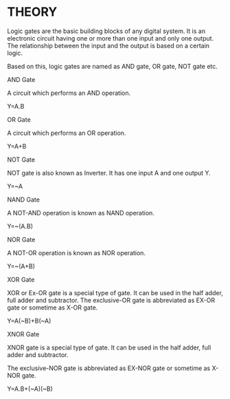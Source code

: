 # THEORY
<P>Logic gates are the basic building blocks of any digital system. It is an electronic circuit having one or more than one input and only one output. The relationship between the input and the output is based on a certain logic.</P><P> Based on this, logic gates are named as AND gate, OR gate, NOT gate etc.</P>
<P>
AND Gate</P>
<P>A circuit which performs an AND operation.</P>
<P>Y=A.B</P>
<P>OR Gate</P>
<P>A circuit which performs an OR operation.</P>
<P>
Y=A+B</P>
<P>NOT Gate</P>
<P>NOT gate is also known as Inverter. It has one input A and one output Y.</P>
<P>Y=~A</P>
<P>
NAND Gate</P>
<P>A NOT-AND operation is known as NAND operation.</P>
<P>Y=~(A.B)</P>
<P>
NOR Gate</P>
<P>A NOT-OR operation is known as NOR operation.</P>
<P>Y=~(A+B)</P>
<P>
XOR Gate</P>
<P>XOR or Ex-OR gate is a special type of gate. It can be used in the half adder, full adder and subtractor.
The exclusive-OR gate is abbreviated as EX-OR gate or sometime as X-OR gate.</P>
<P>Y=A(~B)+B(~A)</P>
<P>
XNOR Gate</P>
<P>XNOR gate is a special type of gate. It can be used in the half adder, full adder and subtractor.</P>
<P>The exclusive-NOR gate is abbreviated as EX-NOR gate or sometime as X-NOR gate.</P>
<P>Y=A.B+(~A)(~B)</P>

